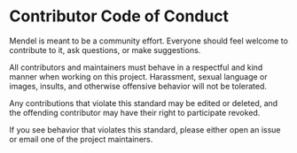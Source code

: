 # Contributor Code of Conduct

Mendel is meant to be a community effort. Everyone should feel welcome to contribute to it, ask questions, or make suggestions.

All contributors and maintainers must behave in a respectful and kind manner when working on this project. Harassment, sexual language or images, insults, and otherwise offensive behavior will not be tolerated.

Any contributions that violate this standard may be edited or deleted, and the offending contributor may have their right to participate revoked.

If you see behavior that violates this standard, please either open an issue or email one of the project maintainers.
